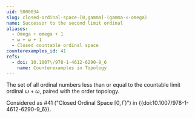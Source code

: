 ```yaml
---
uid: S000034
slug: closed-ordinal-space-[0,gamma]-(gamma-<-omega)
name: Successor to the second limit ordinal
aliases:
  - Omega + omega + 1
  - ω + ω + 1
  - Closed countable ordinal space
counterexamples_id: 41
refs:
  - doi: 10.1007\/978-1-4612-6290-9_6
    name: Counterexamples in Topology
---
```

The set of all ordinal numbers less than or equal to the countable
limit ordinal $\omega+\omega$, paired with the order topology.

Considered as #41 ("Closed Ordinal Space $[0,\Gamma)$")
in {{doi:10.1007\/978-1-4612-6290-9_6}}.
